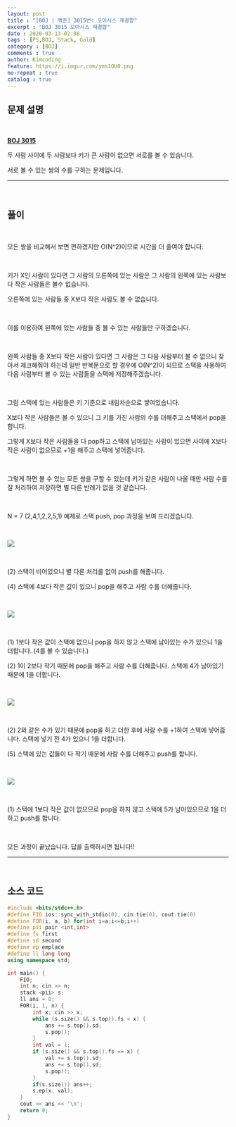 ```yaml
---
layout: post
title : "[BOJ | 백준] 3015번: 오아시스 재결합"
excerpt : "BOJ 3015 오아시스 재결합"
date : 2020-03-13-02:08
tags : [PS,BOJ, Stack, Gold]
category : [BOJ]
comments : true
author: Kimcoding
feature: https://i.imgur.com/yms1OU0.png
no-repeat : true
catalog : true
---
```


## 문제 설명

<br/>

**[BOJ 3015](https://www.acmicpc.net/problem/3015)**

두 사람 사이에 두 사람보다 키가 큰 사람이 없으면 서로를 볼 수 있습니다.

서로 볼 수 있는 쌍의 수를 구하는 문제입니다.

---
<br/>

## 풀이

<br/>

모든 쌍을 비교해서 보면 편하겠지만
O(N^2)이므로 시간을 더 줄여야 합니다.

<br/>

키가 X인 사람이 있다면 그 사람의 오른쪽에 있는 사람은
그 사람의 왼쪽에 있는 사람보다 작은 사람들은 볼수 없습니다.

오른쪽에 있는 사람들 중 X보다 작은 사람도 볼 수 없습니다.

<br/>

이를 이용하여 왼쪽에 있는 사람들 중 볼 수 있는 사람들만 구하겠습니다.

<br/>

왼쪽 사람들 중 X보다 작은 사람이 있다면 그 사람은 그 다음 사람부터 볼 수 없으니
찾아서 체크해줘야 하는데 일반 반복문으로 할 경우에 O(N^2)이 되므로 스택을 사용하여
다음 사람부터 볼 수 있는 사람들을 스택에 저장해주겠습니다.

<br/>

그럼 스택에 있는 사람들은 키 기준으로 내림차순으로 쌓여있습니다.

X보다 작은 사람들은 볼 수 있으니 그 키를 가진 사람의 수를 더해주고 스택에서 pop을 합니다.

그렇게 X보다 작은 사람들을 다 pop하고
스택에 남아있는 사람이 있으면 사이에 X보다 작은 사람이 없으므로 +1을 해주고
스택에 넣어줍니다.

<br/>

그렇게 하면 볼 수 있는 모든 쌍을 구할 수 있는데
키가 같은 사람이 나올 때만 사람 수를 잘 처리하여 저장하면
별 다른 반례가 없을 것 같습니다.

<br/>

N = 7 (2,4,1,2,2,5,1) 예제로 스택 push, pop 과정을 보여 드리겠습니다.

<br/>

![](https://i.imgur.com/yms1OU0.png)

<br/>

(2) 스택이 비어있으니 별 다른 처리를 없이 push를 해줍니다.

(4) 스택에 4보다 작은 값이 있으니 pop을 해주고 사람 수를 더해줍니다.

<br/>

![](https://i.imgur.com/uaKnPLc.png)

<br/>

(1) 1보다 작은 값이 스택에 없으니 pop을 하지 않고 스택에 남아있는 수가 있으니 1을 더합니다. (4를 볼 수 있습니다.)

(2) 1이 2보다 작기 때문에 pop을 해주고 사람 수를 더해줍니다. 스택에 4가 남아있기 때문에 1을 더합니다.

<br/>

![](https://i.imgur.com/V13Tb2i.png)

<br/>

(2) 2와 같은 수가 있기 때문에 pop을 하고 더한 후에 사람 수를 +1하여 스택에 넣어줍니다. 스택에 넣기 전 4가 있으니 1을 더합니다.

(5) 스택에 있는 값들이 다 작기 때문에 사람 수를 더해주고 push를 합니다.

<br/>

![](https://i.imgur.com/tQNwy8N.png)

<br/>

(1) 스택에 1보다 작은 값이 없으므로 pop을 하지 않고 스택에 5가 남아있으므로 1을 더하고 push를 합니다.

<br/>

모든 과정이 끝났습니다. 답을 출력하시면 됩니다!!



---

<br/>

## <i class="fa fa-code"></i> 소스 코드

```cpp
#include <bits/stdc++.h>
#define FIO ios::sync_with_stdio(0), cin.tie(0), cout.tie(0)
#define FOR(i, a, b) for(int i=a;i<=b;i++)
#define pii pair <int,int>
#define fs first
#define sd second
#define ep emplace
#define ll long long
using namespace std;

int main() {
	FIO;
	int n; cin >> n;
	stack <pii> s;
	ll ans = 0;
	FOR(i, 1, n) {
		int x; cin >> x;
		while (s.size() && s.top().fs < x) {
			ans += s.top().sd;
			s.pop();
		}
		int val = 1;
		if (s.size() && s.top().fs == x) {
			val += s.top().sd; 
			ans += s.top().sd; 
			s.pop();
		}
		if(s.size()) ans++;
		s.ep(x, val);
	}
	cout << ans << '\n';
	return 0;
}
```

